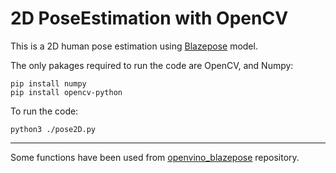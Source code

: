 # 2D PoseEstimation with OpenCV

This is a 2D human pose estimation using [Blazepose](https://google.github.io/mediapipe/solutions/pose.html) model.

The only pakages required to run the code are OpenCV, and Numpy:

```terminal
pip install numpy
pip install opencv-python
```

To run the code:
```terminal
python3 ./pose2D.py
```

---
Some functions have been used from [openvino_blazepose](https://github.com/geaxgx/openvino_blazepose) repository.
